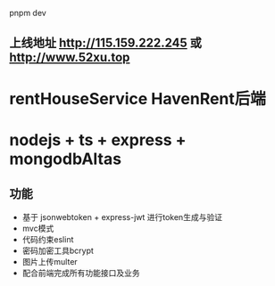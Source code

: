 pnpm dev 
## 上线地址 http://115.159.222.245 或 http://www.52xu.top
# rentHouseService HavenRent后端
# nodejs + ts + express + mongodbAltas

## 功能
- 基于 jsonwebtoken + express-jwt 进行token生成与验证
- mvc模式
- 代码约束eslint
- 密码加密工具bcrypt
- 图片上传multer
- 配合前端完成所有功能接口及业务
